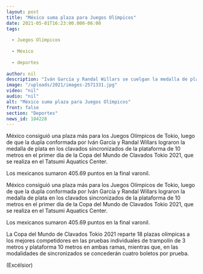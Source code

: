 ```yaml
---
layout: post
title: "México suma plaza para Juegos Olímpicos"
date: 2021-05-01T16:23:00.000-06:00
tags:
  
  - Juegos Olímpicos
  
  - México
  
  - deportes
  
author: nil
description: "Iván García y Randal Willars se cuelgan la medalla de plata en 10 metros sincronizados en la Copa del Mundo de Clavados Tokio 2021"
image: "/uploads/2021/images-2571331.jpg"
video: "nil"
audio: "nil"
alt: "México suma plaza para Juegos Olímpicos"
front: false
section: "Deportes"
news_id: 184228
---
```


México consiguió una plaza más para los Juegos Olímpicos de Tokio, luego de que la dupla conformada por Iván García y Randal Willars lograron la medalla de plata en los clavados sincronizados de la plataforma de 10 metros en el primer día de la Copa del Mundo de Clavados Tokio 2021, que se realiza en el Tatsumi Aquatics Center.

Los mexicanos sumaron 405.69 puntos en la final varonil.

México consiguió una plaza más para los Juegos Olímpicos de Tokio, luego de que la dupla conformada por Iván García y Randal Willars lograron la medalla de plata en los clavados sincronizados de la plataforma de 10 metros en el primer día de la Copa del Mundo de Clavados Tokio 2021, que se realiza en el Tatsumi Aquatics Center.

Los mexicanos sumaron 405.69 puntos en la final varonil.

La Copa del Mundo de Clavados Tokio 2021 reparte 18 plazas olímpicas a los mejores competidores en las pruebas individuales de trampolín de 3 metros y plataforma 10 metros en ambas ramas, mientras que, en las modalidades de sincronizados se concederán cuatro boletos por prueba.

(Excélsior)
